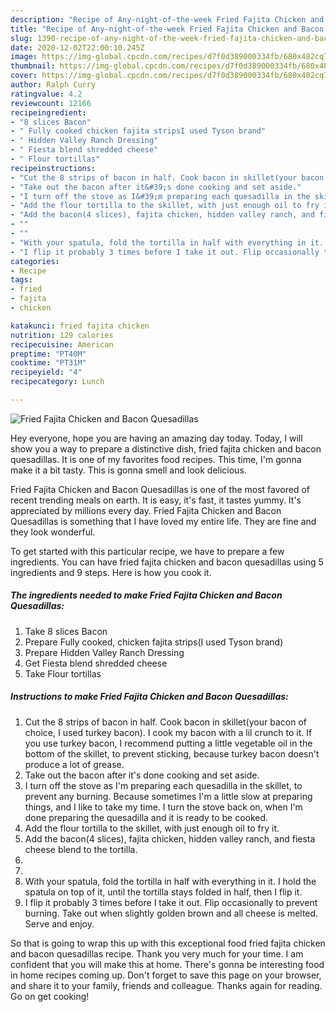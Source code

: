 ```yaml
---
description: "Recipe of Any-night-of-the-week Fried Fajita Chicken and Bacon Quesadillas"
title: "Recipe of Any-night-of-the-week Fried Fajita Chicken and Bacon Quesadillas"
slug: 1390-recipe-of-any-night-of-the-week-fried-fajita-chicken-and-bacon-quesadillas
date: 2020-12-02T22:00:10.245Z
image: https://img-global.cpcdn.com/recipes/d7f0d389000334fb/680x482cq70/fried-fajita-chicken-and-bacon-quesadillas-recipe-main-photo.jpg
thumbnail: https://img-global.cpcdn.com/recipes/d7f0d389000334fb/680x482cq70/fried-fajita-chicken-and-bacon-quesadillas-recipe-main-photo.jpg
cover: https://img-global.cpcdn.com/recipes/d7f0d389000334fb/680x482cq70/fried-fajita-chicken-and-bacon-quesadillas-recipe-main-photo.jpg
author: Ralph Curry
ratingvalue: 4.2
reviewcount: 12166
recipeingredient:
- "8 slices Bacon"
- " Fully cooked chicken fajita stripsI used Tyson brand"
- " Hidden Valley Ranch Dressing"
- " Fiesta blend shredded cheese"
- " Flour tortillas"
recipeinstructions:
- "Cut the 8 strips of bacon in half. Cook bacon in skillet(your bacon of choice, I used turkey bacon). I cook my bacon with a lil crunch to it. If you use turkey bacon, I recommend putting a little vegetable oil in the bottom of the skillet, to prevent sticking, because turkey bacon doesn&#39;t produce a lot of grease."
- "Take out the bacon after it&#39;s done cooking and set aside."
- "I turn off the stove as I&#39;m preparing each quesadilla in the skillet, to prevent any burning. Because sometimes I&#39;m a little slow at preparing things, and I like to take my time. I turn the stove back on, when I&#39;m done preparing the quesadilla and it is ready to be cooked."
- "Add the flour tortilla to the skillet, with just enough oil to fry it."
- "Add the bacon(4 slices), fajita chicken, hidden valley ranch, and fiesta cheese blend to the tortilla."
- ""
- ""
- "With your spatula, fold the tortilla in half with everything in it. I hold the spatula on top of it, until the tortilla stays folded in half, then I flip it."
- "I flip it probably 3 times before I take it out. Flip occasionally to prevent burning. Take out when slightly golden brown and all cheese is melted. Serve and enjoy."
categories:
- Recipe
tags:
- fried
- fajita
- chicken

katakunci: fried fajita chicken 
nutrition: 129 calories
recipecuisine: American
preptime: "PT40M"
cooktime: "PT31M"
recipeyield: "4"
recipecategory: Lunch

---
```



![Fried Fajita Chicken and Bacon Quesadillas](https://img-global.cpcdn.com/recipes/d7f0d389000334fb/680x482cq70/fried-fajita-chicken-and-bacon-quesadillas-recipe-main-photo.jpg)

Hey everyone, hope you are having an amazing day today. Today, I will show you a way to prepare a distinctive dish, fried fajita chicken and bacon quesadillas. It is one of my favorites food recipes. This time, I'm gonna make it a bit tasty. This is gonna smell and look delicious.



Fried Fajita Chicken and Bacon Quesadillas is one of the most favored of recent trending meals on earth. It is easy, it's fast, it tastes yummy. It's appreciated by millions every day. Fried Fajita Chicken and Bacon Quesadillas is something that I have loved my entire life. They are fine and they look wonderful.


To get started with this particular recipe, we have to prepare a few ingredients. You can have fried fajita chicken and bacon quesadillas using 5 ingredients and 9 steps. Here is how you cook it.

<!--inarticleads1-->

##### The ingredients needed to make Fried Fajita Chicken and Bacon Quesadillas:

1. Take 8 slices Bacon
1. Prepare  Fully cooked, chicken fajita strips(I used Tyson brand)
1. Prepare  Hidden Valley Ranch Dressing
1. Get  Fiesta blend shredded cheese
1. Take  Flour tortillas




<!--inarticleads2-->

##### Instructions to make Fried Fajita Chicken and Bacon Quesadillas:

1. Cut the 8 strips of bacon in half. Cook bacon in skillet(your bacon of choice, I used turkey bacon). I cook my bacon with a lil crunch to it. If you use turkey bacon, I recommend putting a little vegetable oil in the bottom of the skillet, to prevent sticking, because turkey bacon doesn&#39;t produce a lot of grease.
1. Take out the bacon after it&#39;s done cooking and set aside.
1. I turn off the stove as I&#39;m preparing each quesadilla in the skillet, to prevent any burning. Because sometimes I&#39;m a little slow at preparing things, and I like to take my time. I turn the stove back on, when I&#39;m done preparing the quesadilla and it is ready to be cooked.
1. Add the flour tortilla to the skillet, with just enough oil to fry it.
1. Add the bacon(4 slices), fajita chicken, hidden valley ranch, and fiesta cheese blend to the tortilla.
1. 
1. 
1. With your spatula, fold the tortilla in half with everything in it. I hold the spatula on top of it, until the tortilla stays folded in half, then I flip it.
1. I flip it probably 3 times before I take it out. Flip occasionally to prevent burning. Take out when slightly golden brown and all cheese is melted. Serve and enjoy.




So that is going to wrap this up with this exceptional food fried fajita chicken and bacon quesadillas recipe. Thank you very much for your time. I am confident that you will make this at home. There's gonna be interesting food in home recipes coming up. Don't forget to save this page on your browser, and share it to your family, friends and colleague. Thanks again for reading. Go on get cooking!
